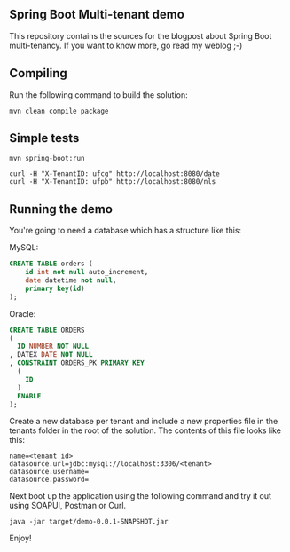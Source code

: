 Spring Boot Multi-tenant demo
-----------------------------
This repository contains the sources for the blogpost about Spring Boot multi-tenancy.
If you want to know more, go read my weblog ;-)

## Compiling
Run the following command to build the solution:

```
mvn clean compile package
```

## Simple tests

```
mvn spring-boot:run

curl -H "X-TenantID: ufcg" http://localhost:8080/date
curl -H "X-TenantID: ufpb" http://localhost:8080/nls
```


## Running the demo
You're going to need a database which has a structure like this:

MySQL:
```sql
CREATE TABLE orders (
    id int not null auto_increment,
    date datetime not null,
    primary key(id)
);
```
Oracle:
```sql
CREATE TABLE ORDERS 
(
  ID NUMBER NOT NULL 
, DATEX DATE NOT NULL 
, CONSTRAINT ORDERS_PK PRIMARY KEY 
  (
    ID 
  )
  ENABLE 
);
```

Create a new database per tenant and include a new properties file
in the tenants folder in the root of the solution.
The contents of this file looks like this:

```
name=<tenant id>
datasource.url=jdbc:mysql://localhost:3306/<tenant>
datasource.username=
datasource.password=
```

Next boot up the application using the following command and try it out using SOAPUI, Postman or Curl.

```
java -jar target/demo-0.0.1-SNAPSHOT.jar
```

Enjoy!